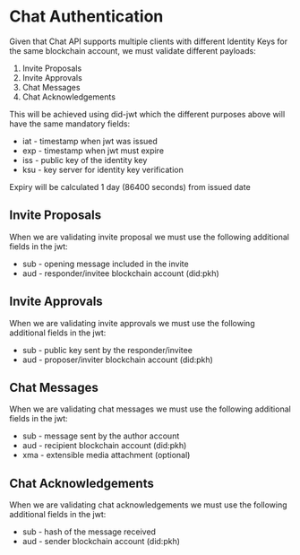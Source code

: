 # Chat Authentication

Given that Chat API supports multiple clients with different Identity Keys for the same blockchain account, we must validate different payloads:

1. Invite Proposals
2. Invite Approvals
3. Chat Messages
4. Chat Acknowledgements

This will be achieved using did-jwt which the different purposes above will have the same mandatory fields:

* iat - timestamp when jwt was issued 
* exp - timestamp when jwt must expire
* iss - public key of the identity key
* ksu - key server for identity key verification

Expiry will be calculated 1 day (86400 seconds) from issued date


## Invite Proposals

When we are validating invite proposal we must use the following additional fields in the jwt:

* sub - opening message included in the invite
* aud - responder/invitee blockchain account (did:pkh)

## Invite Approvals

When we are validating invite approvals we must use the following additional fields in the jwt:

* sub - public key sent by the responder/invitee
* aud - proposer/inviter blockchain account (did:pkh)


## Chat Messages

When we are validating chat messages we must use the following additional fields in the jwt:

* sub - message sent by the author account
* aud - recipient blockchain account (did:pkh)
* xma - extensible media attachment (optional)

## Chat Acknowledgements

When we are validating chat acknowledgements we must use the following additional fields in the jwt:

* sub - hash of the message received
* aud - sender blockchain account (did:pkh)

